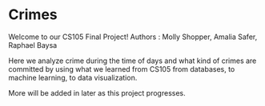 # Crimes

Welcome to our CS105 Final Project! 
Authors : Molly Shopper, Amalia Safer, Raphael Baysa 

Here we analyze crime during the time of days and what kind of crimes are committed by using what we learned from CS105 from databases, to machine learning,  to data visualization. 

More will be added in later as this project progresses.
 
